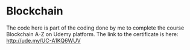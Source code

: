# Blockchain
The code here is part of the coding done by me to complete the course Blockchain A-Z on Udemy platform.
The link to the certificate is here:
http://ude.my/UC-A1KQ6WUV
